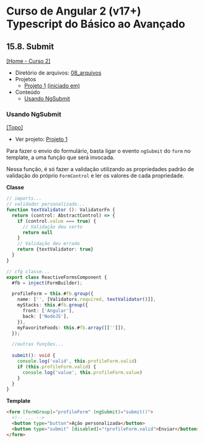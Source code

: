 # Curso de Angular 2 (v17+) Typescript do Básico ao Avançado

## 15.8. Submit
[[Home - Curso 2]](../../README.md#curso-2)<br />

- Diretório de arquivos: [08_arquivos](./08_arquivos/)
- Projetos
  - [Projeto 1](./08_arquivos/proj_01/) [(iniciado em)](#usando-ngsubmit)
- Conteúdo
  - [Usando NgSubmit](#usando-ngsubmit)

### Usando NgSubmit
[[Topo]](#)<br />

- Ver projeto: [Projeto 1](./08_arquivos/proj_01/)

Para fazer o envio do formulário, basta ligar o evento `ngSubmit` do `form` no template, a uma função que será invocada.

Nessa função, é só fazer a validação utilizando as propriedades padrão de validação do próprio `FormControl` e ler os valores de cada propriedade.

**Classe**
```typescript
// imports...
// validador personalizado...
function textValidator (): ValidatorFn {
  return (control: AbstractControl) => {
    if (control.value === true) {
      // Validação deu certo
      return null
    }
    // Validação deu errado
    return {textValidator: true}
  }
}

// cfg classe...
export class ReactiveFormsComponent {
  #fb = inject(FormBuilder);

  profileForm = this.#fb.group({
    name: ['', [Validators.required, textValidator()]],
    myStacks: this.#fb.group({
      front: ['Angular'],
      back: ['NodeJS'],
    }),
    myFavoriteFoods: this.#fb.array([['']]),
  });

  //outras funções...
  
  submit(): void {
    console.log('valid', this.profileForm.valid)
    if (this.profileForm.valid) {
      console.log('value', this.profileForm.value)
    }
  }
}
```

**Template**
```html
<form [formGroup]="profileForm" (ngSubmit)="submit()">
  <!-- ... -->
  <button type="button">Ação personalizada</button>
  <button type="submit" [disabled]="!profileForm.valid">Enviar</button>
</form>
```
